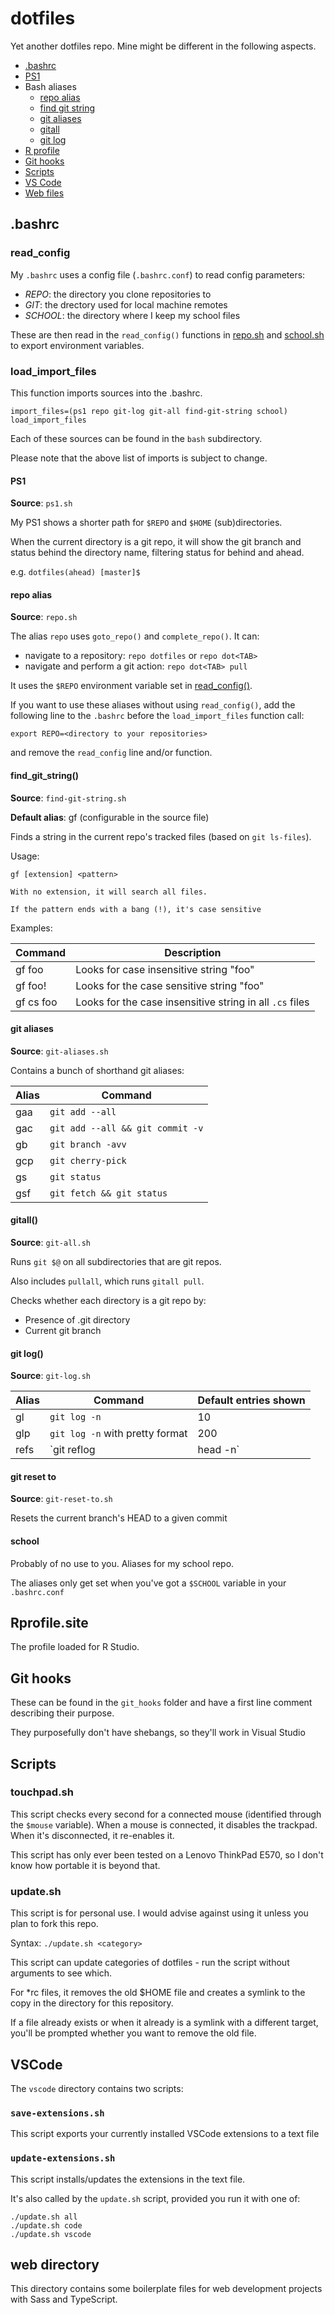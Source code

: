 # dotfiles

Yet another dotfiles repo. Mine might be different in the following aspects.

* [.bashrc](#bashrc)
* [PS1](#ps1)
* Bash aliases
  * [repo alias](#repo-alias)
  * [find git string](#find-git-string)
  * [git aliases](#git-aliases)
  * [gitall](#gitall)
  * [git log](#git-log)
* [R profile](#rprofile.site)
* [Git hooks](#git-hooks)
* [Scripts](#scripts)
* [VS Code](#vscode)
* [Web files](#web-directory)

## .bashrc

### read_config

My `.bashrc` uses a config file (`.bashrc.conf`) to read config parameters:

* *REPO*: the directory you clone repositories to
* *GIT*: the drectory used for local machine remotes
* *SCHOOL*: the directory where I keep my school files

These are then read in the `read_config()` functions in [repo.sh](#repo-alias) and [school.sh](#school) to export environment variables.

### load_import_files

This function imports sources into the .bashrc.

```shell
import_files=(ps1 repo git-log git-all find-git-string school)
load_import_files
```

Each of these sources can be found in the `bash` subdirectory.

Please note that the above list of imports is subject to change.

#### PS1

**Source**: `ps1.sh`

My PS1 shows a shorter path for `$REPO` and `$HOME` (sub)directories.

When the current directory is a git repo, it will show the git branch and status behind the directory name, filtering status for behind and ahead.

e.g. `dotfiles(ahead) [master]$`

#### repo alias

**Source**: `repo.sh`

The alias `repo` uses `goto_repo()` and `complete_repo()`. It can:
* navigate to a repository: `repo dotfiles` or `repo dot<TAB>`
* navigate and perform a git action: `repo dot<TAB> pull`

It uses the `$REPO` environment variable set in [read_config()](#read_config).

If you want to use these aliases without using `read_config()`, add the following line to the `.bashrc` before the `load_import_files` function call:

`export REPO=<directory to your repositories>`

and remove the `read_config` line and/or function.

#### find_git_string()

**Source**: `find-git-string.sh`

**Default alias**: gf (configurable in the source file)

Finds a string in the current repo's tracked files (based on `git ls-files`).

Usage:

```
gf [extension] <pattern>

With no extension, it will search all files.

If the pattern ends with a bang (!), it's case sensitive
```

Examples:

| Command | Description |
| --- | --- |
| gf foo | Looks for case insensitive string "foo" |
| gf foo! | Looks for the case sensitive string "foo" |
| gf cs foo | Looks for the case insensitive string in all `.cs` files |

#### git aliases

**Source**: `git-aliases.sh`

Contains a bunch of shorthand git aliases:

| Alias | Command |
| --- | --- |
| gaa | `git add --all` |
| gac | `git add --all && git commit -v` |
| gb | `git branch -avv` |
| gcp | `git cherry-pick` |
| gs | `git status` |
| gsf | `git fetch && git status` |

#### gitall()

**Source**: `git-all.sh`

Runs `git $@` on all subdirectories that are git repos.

Also includes `pullall`, which runs `gitall pull`.

Checks whether each directory is a git repo by:

* Presence of .git directory
* Current git branch

#### git log()

**Source**: `git-log.sh`

| Alias | Command | Default entries shown |
| ---   | ---   | --- |
| gl    | `git log -n` | 10 |
| glp   | `git log -n` with pretty format | 200 |
| refs  | `git reflog | head -n` | 10 |

#### git reset to

**Source**: `git-reset-to.sh`

Resets the current branch's HEAD to a given commit

#### school

Probably of no use to you. Aliases for my school repo.

The aliases only get set when you've got a `$SCHOOL` variable in your `.bashrc.conf`

## Rprofile.site

The profile loaded for R Studio.

## Git hooks

These can be found in the `git_hooks` folder and have a first line comment describing their purpose.

They purposefully don't have shebangs, so they'll work in Visual Studio

## Scripts

### touchpad.sh

This script checks every second for a connected mouse (identified through the `$mouse` variable). When a mouse is connected, it disables the trackpad. When it's disconnected, it re-enables it.

This script has only ever been tested on a Lenovo ThinkPad E570, so I don't know how portable it is beyond that.

### update.sh

This script is for personal use. I would advise against using it unless you plan to fork this repo.

Syntax: `./update.sh <category>`

This script can update categories of dotfiles - run the script without arguments to see which.

For *rc files, it removes the old $HOME file and creates a symlink to the copy in the directory for this repository.

If a file already exists or when it already is a symlink with a different target, you'll be prompted whether you want to remove the old file.

## VSCode

The `vscode` directory contains two scripts:

### `save-extensions.sh`

This script exports your currently installed VSCode extensions to a text file

### `update-extensions.sh`

This script installs/updates the extensions in the text file.

It's also called by the `update.sh` script, provided you run it with one of:

```
./update.sh all
./update.sh code
./update.sh vscode
```

## web directory

This directory contains some boilerplate files for web development projects with Sass and TypeScript.
